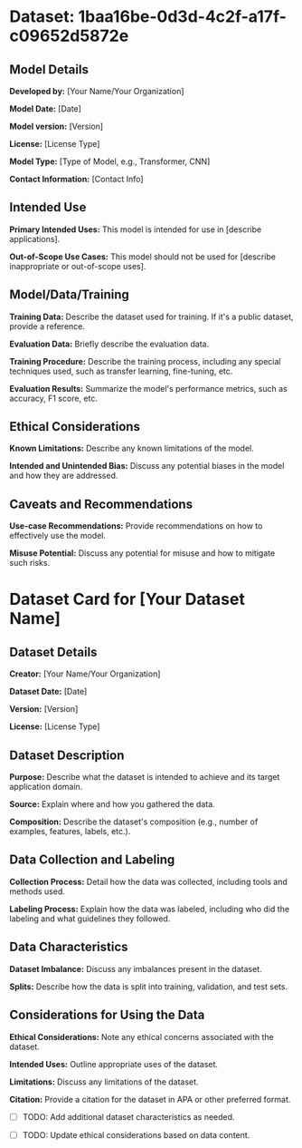 # Dataset: 1baa16be-0d3d-4c2f-a17f-c09652d5872e


## Model Details
**Developed by:** [Your Name/Your Organization]

**Model Date:** [Date]

**Model version:** [Version]

**License:** [License Type]

**Model Type:** [Type of Model, e.g., Transformer, CNN]

**Contact Information:** [Contact Info]

## Intended Use
**Primary Intended Uses:** This model is intended for use in [describe applications].

**Out-of-Scope Use Cases:** This model should not be used for [describe inappropriate or out-of-scope uses].

## Model/Data/Training
**Training Data:** Describe the dataset used for training. If it's a public dataset, provide a reference.

**Evaluation Data:** Briefly describe the evaluation data.

**Training Procedure:** Describe the training process, including any special techniques used, such as transfer learning, fine-tuning, etc.

**Evaluation Results:** Summarize the model's performance metrics, such as accuracy, F1 score, etc.

## Ethical Considerations
**Known Limitations:** Describe any known limitations of the model.

**Intended and Unintended Bias:** Discuss any potential biases in the model and how they are addressed.

## Caveats and Recommendations
**Use-case Recommendations:** Provide recommendations on how to effectively use the model.

**Misuse Potential:** Discuss any potential for misuse and how to mitigate such risks.

# Dataset Card for [Your Dataset Name]

## Dataset Details
**Creator:** [Your Name/Your Organization]

**Dataset Date:** [Date]

**Version:** [Version]

**License:** [License Type]

## Dataset Description
**Purpose:** Describe what the dataset is intended to achieve and its target application domain.

**Source:** Explain where and how you gathered the data.

**Composition:** Describe the dataset's composition (e.g., number of examples, features, labels, etc.).

## Data Collection and Labeling
**Collection Process:** Detail how the data was collected, including tools and methods used.

**Labeling Process:** Explain how the data was labeled, including who did the labeling and what guidelines they followed.

## Data Characteristics
**Dataset Imbalance:** Discuss any imbalances present in the dataset.

**Splits:** Describe how the data is split into training, validation, and test sets.

## Considerations for Using the Data
**Ethical Considerations:** Note any ethical concerns associated with the dataset.

**Intended Uses:** Outline appropriate uses of the dataset.

**Limitations:** Discuss any limitations of the dataset.

**Citation:** Provide a citation for the dataset in APA or other preferred format.

- [ ] TODO: Add additional dataset characteristics as needed.
- [ ] TODO: Update ethical considerations based on data content.

        